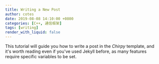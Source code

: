 ```yaml
---
title: Writing a New Post
author: cotes
date: 2019-08-08 14:10:00 +0800
categories: [C++, 通信框架]
tags: [writing]
render_with_liquid: false
---
```


This tutorial will guide you how to write a post in the _Chirpy_ template, and it's worth reading even if you've used Jekyll before, as many features require specific variables to be set.
